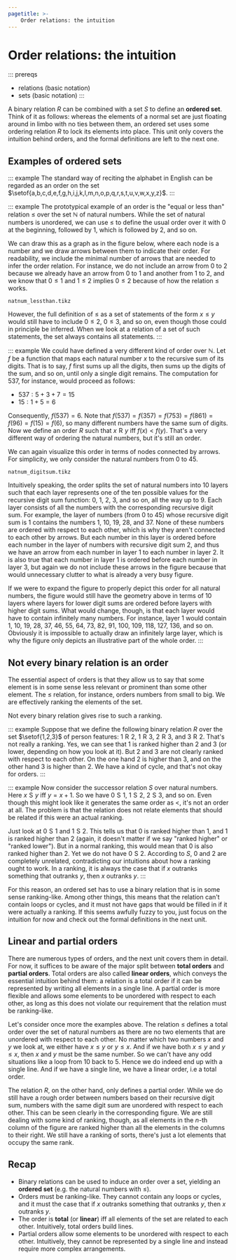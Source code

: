 ```yaml
---
pagetitle: >-
    Order relations: the intuition
---
```


# Order relations: the intuition

::: prereqs
- relations (basic notation)
- sets (basic notation)
:::

A binary relation $R$ can be combined with a set $S$ to define an **ordered set**.
Think of it as follows: whereas the elements of a normal set are just floating around in limbo with no ties between them, an ordered set uses some ordering relation $R$ to lock its elements into place.
This unit only covers the intuition behind orders, and the formal definitions are left to the next one.

## Examples of ordered sets

::: example
The standard way of reciting the alphabet in English can be regarded as an order on the set $\setof{a,b,c,d,e,f,g,h,i,j,k,l,m,n,o,p,q,r,s,t,u,v,w,x,y,z}$.
:::

::: example
The prototypical example of an order is the "equal or less than" relation $\leq$ over the set $\mathbb{N}$ of natural numbers.
While the set of natural numbers is unordered, we can use $\leq$ to define the usual order over it with $0$ at the beginning, followed by $1$, which is followed by $2$, and so on.

We can draw this as a graph as in the figure below, where each node is a number and we draw arrows between them to indicate their order.
For readability, we include the minimal number of arrows that are needed to infer the order relation.
For instance, we do not include an arrow from $0$ to $2$ because we already have an arrow from $0$ to $1$ and another from $1$ to $2$, and we know that $0 \leq 1$ and $1 \leq 2$ implies $0 \leq 2$ because of how the relation $\leq$ works.

~~~ {.include-tikz size=mid}
natnum_lessthan.tikz
~~~

However, the full definition of $\leq$ as a set of statements of the form $x \leq y$ would still have to include $0 \leq 2$, $0 \leq 3$, and so on, even though those could in principle be inferred.
When we look at a relation of a set of such statements, the set always contains all statements.
:::

::: example
We could have defined a very different kind of order over $\mathbb{N}$.
Let $f$ be a function that maps each natural number $x$ to the recursive sum of its digits.
That is to say, $f$ first sums up all the digits, then sums up the digits of the sum, and so on, until only a single digit remains.
The computation for $537$, for instance, would proceed as follows:

- $537: 5 + 3 + 7 = 15$
- $15: 1 + 5 = 6$

Consequently, $f(537) = 6$.
Note that $f(537) = f(357) = f(753) = f(861) = f(96) = f(15) = f(6)$, so many different numbers have the same sum of digits.
Now we define an order $R$ such that $x \mathrel{R} y$ iff $f(x) < f(y)$.
That's a very different way of ordering the natural numbers, but it's still an order.

We can again visualize this order in terms of nodes connected by arrows.
For simplicity, we only consider the natural numbers from 0 to 45.

~~~ {.include-tikz size=mid}
natnum_digitsum.tikz
~~~

Intuitively speaking, the order splits the set of natural numbers into 10 layers such that each layer represents one of the ten possible values for the recursive digit sum function: 0, 1, 2, 3, and so on, all the way up to 9.
Each layer consists of all the numbers with the corresponding recursive digit sum.
For example, the layer of numbers (from 0 to 45) whose recursive digit sum is 1 contains the numbers 1, 10, 19, 28, and 37.
None of these numbers are ordered with respect to each other, which is why they aren't connected to each other by arrows.
But each number in this layer is ordered before each number in the layer of numbers with recursive digit sum 2, and thus we have an arrow from each number in layer 1 to each number in layer 2.
It is also true that each number in layer 1 is ordered before each number in layer 3, but again we do not include these arrows in the figure because that would unnecessary clutter to what is already a very busy figure.

If we were to expand the figure to properly depict this order for all natural numbers, the figure would still have the geometry above in terms of 10 layers where layers for lower digit sums are ordered before layers with higher digit sums.
What would change, though, is that each layer would have to contain infinitely many numbers.
For instance, layer 1 would contain 1, 10, 19, 28, 37, 46, 55, 64, 73, 82, 91, 100, 109, 118, 127, 136, and so on.
Obviously it is impossible to actually draw an infinitely large layer, which is why the figure only depicts an illustrative part of the whole order.
:::



## Not every binary relation is an order

The essential aspect of orders is that they allow us to say that some element is in some sense less relevant or prominent than some other element.
The $\leq$ relation, for instance, orders numbers from small to big.
We are effectively ranking the elements of the set.

Not every binary relation gives rise to such a ranking.

::: example
Suppose that we define the following binary relation $R$ over the set $\setof{1,2,3}$ of person features: $1 \mathrel{R} 2$, $1 \mathrel{R} 3$, $2 \mathrel{R} 3$, and $3 \mathrel{R} 2$.
That's not really a ranking.
Yes, we can see that $1$ is ranked higher than $2$ and $3$ (or lower, depending on how you look at it).
But $2$ and $3$ are not clearly ranked with respect to each other.
On the one hand $2$ is higher than $3$, and on the other hand $3$ is higher than $2$.
We have a kind of cycle, and that's not okay for orders.
:::

::: example
Now consider the successor relation $S$ over natural numbers. 
Here $x \mathrel{S} y$ iff $y = x + 1$.
So we have $0 \mathrel{S} 1$, $1 \mathrel{S} 2$, $2 \mathrel{S} 3$, and so on.
Even though this might look like it generates the same order as $<$, it's not an order at all.
The problem is that the relation does not relate elements that should be related if this were an actual ranking.

Just look at $0 \mathrel{S} 1$ and $1 \mathrel{S} 2$.
This tells us that $0$ is ranked higher than $1$, and $1$ is ranked higher than $2$ (again, it doesn't matter if we say "ranked higher" or "ranked lower").
But in a normal ranking, this would mean that $0$ is also ranked higher than $2$.
Yet we do not have $0 \mathrel{S} 2$.
According to $S$, $0$ and $2$ are completely unrelated, contradicting our intuitions about how a ranking ought to work.
In a ranking, it is always the case that if $x$ outranks something that outranks $y$, then $x$ outranks $y$.
:::

For this reason, an ordered set has to use a binary relation that is in some sense ranking-like.
Among other things, this means that the relation can't contain loops or cycles, and it must not have gaps that would be filled in if it were actually a ranking.
If this seems awfully fuzzy to you, just focus on the intuition for now and check out the formal definitions in the next unit.

## Linear and partial orders

There are numerous types of orders, and the next unit covers them in detail.
For now, it suffices to be aware of the major split between **total orders** and **partial orders**.
Total orders are also called **linear orders**, which conveys the essential intuition behind them: a relation is a total order if it can be represented by writing all elements in a single line.
A partial order is more flexible and allows some elements to be unordered with respect to each other, as long as this does not violate our requirement that the relation must be ranking-like.

Let's consider once more the examples above.
The relation $\leq$ defines a total order over the set of natural numbers as there are no two elements that are unordered with respect to each other.
No matter which two numbers $x$ and $y$ we look at, we either have $x \leq y$ or $y \leq x$.
And if we have both $x \leq y$ and $y \leq x$, then $x$ and $y$ must be the same number.
So we can't have any odd situations like a loop from 10 back to 5.
Hence we do indeed end up with a single line.
And if we have a single line, we have a linear order, i.e a total order.

The relation $R$, on the other hand, only defines a partial order.
While we do still have a rough order between numbers based on their recursive digit sum, numbers with the same digit sum are unordered with respect to each other.
This can be seen clearly in the corresponding figure.
We are still dealing with some kind of ranking, though, as all elements in the $n$-th column of the figure are ranked higher than all the elements in the columns to their right.
We still have a ranking of sorts, there's just a lot elements that occupy the same rank.


## Recap

- Binary relations can be used to induce an order over a set, yielding an **ordered set** (e.g. the natural numbers with $\leq$).
- Orders must be ranking-like.
  They cannot contain any loops or cycles, and it must the case that if $x$ outranks something that outranks $y$, then $x$ outranks $y$.
- The order is **total** (or **linear**) iff all elements of the set are related to each other.
  Intuitively, total orders build lines.
- Partial orders allow some elements to be unordered with respect to each other.
  Intuitively, they cannot be represented by a single line and instead require more complex arrangements.
